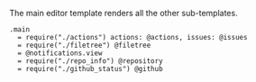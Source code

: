 The main editor template renders all the other sub-templates.

    .main
      = require("./actions") actions: @actions, issues: @issues
      = require("./filetree") @filetree
      = @notifications.view
      = require("./repo_info") @repository
      = require("./github_status") @github
